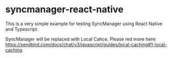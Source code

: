 # syncmanager-react-native

This is a very simple example for testing SyncManager using React Native and Typescript.

SyncManager will be replaced with Local Cahce. Please red more here:
https://sendbird.com/docs/chat/v3/javascript/guides/local-caching#1-local-caching
